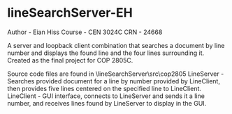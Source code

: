 # lineSearchServer-EH

Author - Eian Hiss
Course - CEN 3024C
CRN - 24668

A server and loopback client combination that searches a document by line number and displays the found line and the four lines surrounding it.
Created as the final project for COP 2805C.

Source code files are found in \lineSearchServer\src\cop2805
LineServer - Searches provided document for a line by number provided by LineClient, then provides five lines centered on the specified line to LineClient.
LineClient - GUI interface, connects to LineServer and sends it a line number, and receives lines found by LineServer to display in the GUI.
